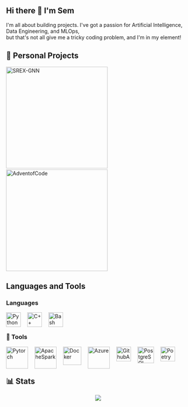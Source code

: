 ## Hi there 👋 I'm Sem

I'm all about building projects. I've got a passion for Artificial Intelligence, Data Engineering, and MLOps,  
but that's not all give me a tricky coding problem, and I'm in my element!

## 📕 Personal Projects

  <p align="left">
    <a style="padding-right:15px;" href="https://github.com/SemUijen/SREX_GNN"><img width="278" src="https://denvercoder1-github-readme-stats.vercel.app/api/pin/?username=SemUijen&repo=SREX_GNN&&show_icons=false&show_description=True" alt="SREX-GNN"></a>
    <a href="https://github.com/SemUijen/AdventofCode"><img width="278" src="https://denvercoder1-github-readme-stats.vercel.app/api/pin/?username=SemUijen&repo=AdventofCode&&show_icons=false&show_description=True" alt="AdventofCode"></a>
  </p>

## Languages and Tools

### Languages

<img align="left" alt="Python" width="40px" style="padding-right:15px;" src="https://cdn.jsdelivr.net/gh/devicons/devicon@latest/icons/python/python-original.svg" />    
<img align="left" alt="C++" width="40px" style="padding-right:15px;" src="https://cdn.jsdelivr.net/gh/devicons/devicon@latest/icons/cplusplus/cplusplus-original.svg" />
<img align="left" alt="Bash" width="40px" style="padding-right:15px;" src="https://cdn.jsdelivr.net/gh/devicons/devicon/icons/bash/bash-original.svg" />

[comment]: <Add below if app is furter in development>
[comment]: <img align="left" alt="JavaScript" width="40px" style="padding-right:15px;" src="https://cdn.jsdelivr.net/gh/devicons/devicon@latest/icons/javascript/javascript-original.svg" />

<br />
<br />

### 🧰 Tools

<img align="left" alt="Pytorch" width="60px" height="60px" style="padding-right:15px;" src="https://cdn.jsdelivr.net/gh/devicons/devicon@latest/icons/pytorch/pytorch-original-wordmark.svg" />
<img align="left" alt="ApacheSpark" width="60px" height="60px" style="padding-right:15px;" src="https://cdn.jsdelivr.net/gh/devicons/devicon@latest/icons/apachespark/apachespark-original-wordmark.svg" />
<img align="left" alt="Docker" width="50px" style="padding-right:15px;" src="https://cdn.jsdelivr.net/gh/devicons/devicon@latest/icons/docker/docker-original-wordmark.svg" />
<img align="left" alt="Azure" width="60px" style="padding-right:15px;" src="https://cdn.jsdelivr.net/gh/devicons/devicon@latest/icons/azure/azure-original-wordmark.svg" />
<img align="left" alt="GithubActions" width="40px" style="padding-right:15px;" src="https://cdn.jsdelivr.net/gh/devicons/devicon@latest/icons/githubactions/githubactions-plain.svg" />
<img align="left" alt="PostgreSQL" width="45px" style="padding-right:15px;" src="https://cdn.jsdelivr.net/gh/devicons/devicon@latest/icons/postgresql/postgresql-original-wordmark.svg" />
<img align="left" alt="Poetry" width="40px" style="padding-right:15px;" src="https://cdn.jsdelivr.net/gh/devicons/devicon@latest/icons/poetry/poetry-original.svg" />

[comment]: <Add below if app is furter in development>
[comment]: <img align="left" alt="React" width="45px" style="padding-right:15px;" src="https://cdn.jsdelivr.net/gh/devicons/devicon@latest/icons/react/react-original-wordmark.svg" />
[comment]: <img align="left" alt="FastAPI" width="60px" style="padding-right:15px;" src="https://cdn.jsdelivr.net/gh/devicons/devicon@latest/icons/fastapi/fastapi-original-wordmark.svg" />

<br />
<br />
<br />

## 📊 Stats

  <p align="center">
  <a href="https://github.com/SemUijen/?tab=repositories">
    <img src="https://github-readme-stats.zohan.tech/api/top-langs/?username=SemUijen&layout=compact&exclude_repo=SemUijen.github.io&hide=jupyter%20notebook"/>
  </a>
</p>
